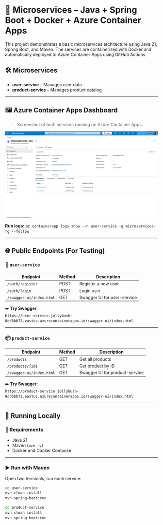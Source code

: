 # 🧩 Microservices – Java + Spring Boot + Docker + Azure Container Apps

This project demonstrates a basic microservices architecture using Java 21, Spring Boot, and Maven. The services are containerized with Docker and automatically deployed to Azure Container Apps using GitHub Actions.

## 🛠️ Microservices

- **user-service** – Manages user data
- **product-service** – Manages product catalog

---

## 🖼️ Azure Container Apps Dashboard

> Screenshot of both services running on Azure Container Apps.

![Azure Container Apps Screenshot](./screenshots/azure-container-apps-dashboard.jpeg)

**Run logs:**
`az containerapp logs show --n user-service -g microservices-rg --follow`

---

## 🌐 Public Endpoints (For Testing)

### 🔐 `user-service`

| Endpoint                  | Method | Description                  |
|---------------------------|--------|------------------------------|
| `/auth/register`          | POST   | Register a new user          |
| `/auth/login`             | POST   | Login user                   |
| `/swagger-ui/index.html`  | GET    | Swagger UI for user-service  |

➡️ **Try Swagger**:  
`https://user-service.jollybush-8dd5bb72.eastus.azurecontainerapps.io/swagger-ui/index.html`

---

### 📦 `product-service`

| Endpoint                  | Method | Description                    |
|---------------------------|--------|--------------------------------|
| `/products`               | GET    | Get all products               |
| `/products/{id}`          | GET    | Get product by ID              |
| `/swagger-ui/index.html`  | GET    | Swagger UI for product-service |

➡️ **Try Swagger**:  
`https://product-service.jollybush-8dd5bb72.eastus.azurecontainerapps.io/swagger-ui/index.html`

---

## 🚀 Running Locally

### 🔧 Requirements

- Java 21
- Maven (`mvn -v`)
- Docker and Docker Compose

---

### ▶️ Run with Maven

Open two terminals, run each service:

```bash
cd user-service
mvn clean install
mvn spring-boot:run 
```
```bash
cd product-service
mvn clean install
mvn spring-boot:run 
```
